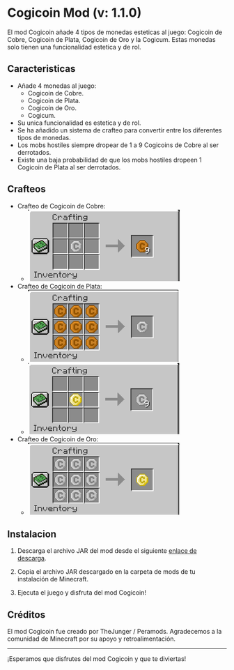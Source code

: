 # Cogicoin Mod (v: 1.1.0)

El mod Cogicoin añade 4 tipos de monedas esteticas al juego: Cogicoin de Cobre, Cogicoin de Plata, Cogicoin de Oro y la Cogicum. Estas monedas solo tienen una funcionalidad estetica y de rol.

## Caracteristicas

* Añade 4 monedas al juego: 
    * Cogicoin de Cobre.
    * Cogicoin de Plata. 
    * Cogicoin de Oro.
    * Cogicum.
* Su unica funcionalidad es estetica y de rol.
* Se ha añadido un sistema de crafteo para convertir entre los diferentes tipos de monedas.
* Los mobs hostiles siempre dropear de 1 a 9 Cogicoins de Cobre al ser derrotados.
* Existe una baja probabilidad de que los mobs hostiles dropeen 1 Cogicoin de Plata al ser derrotados.

## Crafteos

* Crafteo de Cogicoin de Cobre:
    * ![Crafteo de moneda de cobre](mdrsc/silverToCopper.png)
* Crafteo de Cogicoin de Plata:
    * ![Crafteo de moneda de plata](mdrsc/copperToSilver.png)
    * ![Crafteo de moneda de plata](mdrsc/goldToSilver.png)
* Crafteo de Cogicoin de Oro:
    * ![Crafteo de moneda de plata](mdrsc/silverToGold.png)

## Instalacion
1. Descarga el archivo JAR del mod desde el siguiente [enlace de descarga](https://www.mediafire.com/file/5y4fp1jsm5dyp7z/cogicoin-1.1.0.jar/file).

2. Copia el archivo JAR descargado en la carpeta de mods de tu instalación de Minecraft.

3. Ejecuta el juego y disfruta del mod Cogicoin!

## Créditos
El mod Cogicoin fue creado por TheJunger / Peramods. Agradecemos a la comunidad de Minecraft por su apoyo y retroalimentación.

---

¡Esperamos que disfrutes del mod Cogicoin y que te diviertas!